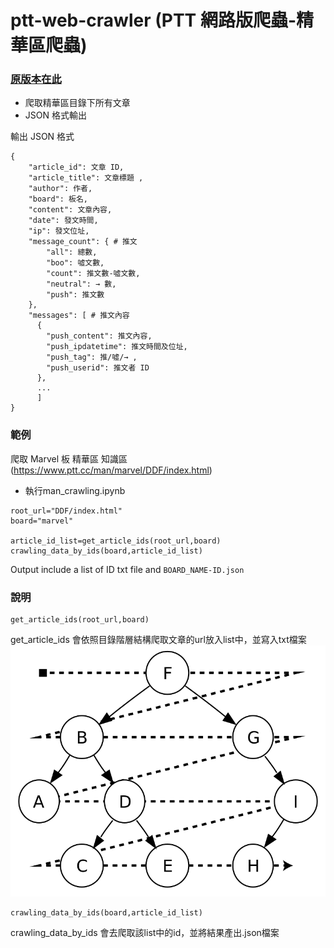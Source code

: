 # ptt-web-crawler (PTT 網路版爬蟲-精華區爬蟲)

### [原版本在此](https://github.com/jwlin/ptt-web-crawler)


* 爬取精華區目錄下所有文章
* JSON 格式輸出

輸出 JSON 格式
```
{
    "article_id": 文章 ID,
    "article_title": 文章標題 ,
    "author": 作者,
    "board": 板名,
    "content": 文章內容,
    "date": 發文時間,
    "ip": 發文位址,
    "message_count": { # 推文
        "all": 總數,
        "boo": 噓文數,
        "count": 推文數-噓文數,
        "neutral": → 數,
        "push": 推文數
    },
    "messages": [ # 推文內容
      {
        "push_content": 推文內容,
        "push_ipdatetime": 推文時間及位址,
        "push_tag": 推/噓/→ ,
        "push_userid": 推文者 ID
      },
      ...
      ]
}
```

### 範例

爬取 Marvel 板 精華區 知識區 (https://www.ptt.cc/man/marvel/DDF/index.html)

* 執行man_crawling.ipynb

```commandline
root_url="DDF/index.html"
board="marvel"

article_id_list=get_article_ids(root_url,board)
crawling_data_by_ids(board,article_id_list)
```

Output include a list of ID txt file and `BOARD_NAME-ID.json` 

### 說明
```
get_article_ids(root_url,board)
```
get_article_ids 會依照目錄階層結構爬取文章的url放入list中，並寫入txt檔案
![image](https://github.com/Ryo0929/ptt-web-crawler/blob/master/800px-Sorted_binary_tree_breadth-first_traversal.png)
```
crawling_data_by_ids(board,article_id_list)
```
crawling_data_by_ids 會去爬取該list中的id，並將結果產出.json檔案
